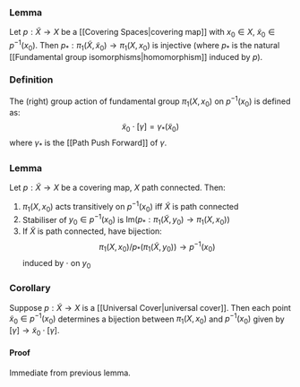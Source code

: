 ### Lemma
Let $p:\tilde{X}\to X$ be a [[Covering Spaces|covering map]] with $x_{0}\in X$, $\tilde{x}_{0}\in p ^{-1}(x_{0})$.
Then $p_{*}:\pi_{1}(\tilde{X},\tilde{x}_{0})\to \pi_{1}(X,x_{0})$ is injective (where $p_{*}$ is the natural [[Fundamental group isomorphisms|homomorphism]] induced by $p$).

### Definition
The (right) group action of fundamental group $\pi_{1}(X,x_{0})$ on $p ^{-1}(x_{0})$ is defined as:
$$
\tilde{x}_{0}\cdot[\gamma]=\gamma_{*}(\tilde{x}_{0})
$$
where $\gamma_{*}$ is the [[Path Push Forward]] of $\gamma$.
### Lemma
Let $p:\tilde{X}\to X$ be a covering map, $X$ path connected.
Then:
1. $\pi_{1}(X,x_{0})$ acts transitively on $p ^{-1}(x_{0})$ iff $\tilde{X}$ is path connected
2. Stabiliser of $y_{0}\in p ^{-1}(x_{0})$ is $\mathrm{Im}(p_{*}:\pi_{1}(\tilde{X},y_{0})\to \pi_{1}(X,x_{0}))$
3. If $\tilde{X}$ is path connected, have bijection:
$$
\pi_{1}(X,x_{0}) / p_{*}(\pi_{1}(\tilde{X},y_{0}))\longrightarrow p ^{-1}(x_{0})
$$
induced by $\cdot$ on $y_{0}$

### Corollary
Suppose $p:\tilde{X}\to X$ is a [[Universal Cover|universal cover]]. Then each point $\tilde{x}_{0}\in p ^{-1}(x_{0})$ determines a bijection between $\pi_{1}(X,x_{0})$ and $p ^{-1}(x_{0})$ given by $[\gamma]\to \tilde{x}_{0}\cdot [\gamma]$.
#### Proof
Immediate from previous lemma.